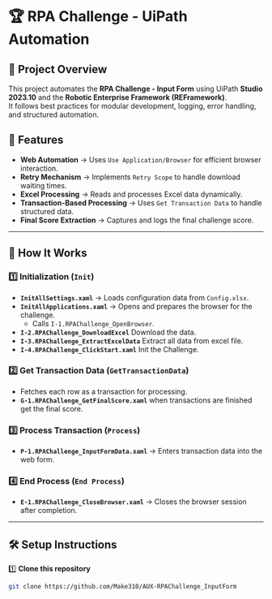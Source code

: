 # 🏆 RPA Challenge - UiPath Automation

## 📌 Project Overview
This project automates the **RPA Challenge - Input Form** using UiPath **Studio 2023.10** and the **Robotic Enterprise Framework (REFramework)**.  
It follows best practices for modular development, logging, error handling, and structured automation.  

## 🚀 Features
- **Web Automation** → Uses `Use Application/Browser` for efficient browser interaction.  
- **Retry Mechanism** → Implements `Retry Scope` to handle download waiting times.  
- **Excel Processing** → Reads and processes Excel data dynamically.  
- **Transaction-Based Processing** → Uses `Get Transaction Data` to handle structured data.  
- **Final Score Extraction** → Captures and logs the final challenge score.



---

## **📌 How It Works**
### **1️⃣ Initialization (`Init`)**
- **`InitAllSettings.xaml`** → Loads configuration data from `Config.xlsx`.  
- **`InitAllApplications.xaml`** → Opens and prepares the browser for the challenge.
  - Calls `I-1.RPAChallenge_OpenBrowser`.
- **`I-2.RPAChallenge_DownloadExcel`** Download the data.
- **`I-3.RPAChallenge_ExtractExcelData`** Extract all data from excel file.
- **`I-4.RPAChallenge_ClickStart.xaml`** Init the Challenge.

### **2️⃣ Get Transaction Data (`GetTransactionData`)**
- Fetches each row as a transaction for processing.
- **`G-1.RPAChallenge_GetFinalScore.xaml`** when transactions are finished get the final score.  

### **3️⃣ Process Transaction (`Process`)**
- **`P-1.RPAChallenge_InputFormData.xaml`** → Enters transaction data into the web form.  

### **4️⃣ End Process (`End Process`)**
- **`E-1.RPAChallenge_CloseBrowser.xaml`** → Closes the browser session after completion.  

---

## **🛠️ Setup Instructions**
1️⃣ **Clone this repository**  
```bash
git clone https://github.com/Make310/AUX-RPAChallenge_InputForm
